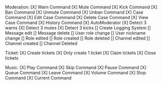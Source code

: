 Moderation:
    [X] Warn Command
    [X] Mute Command
    [X] Kick Command
    [X] Ban Command
    [X] Unmute Command
    [X] Unban Command
    [X] Case Command
        [X] Edit Case Command
        [X] Delete Case Command
        [X] View Case Command
    [X] History Command
    [X] AutoModerator
        [X] Detect 3 warns
        [X] Detect 3 mutes
        [X] Detect 3 kicks
    [] Create Logging System
        [] Message edit
        [] Message delete
        [] User role change
        [] User nickname change
        [] Role edited
        [] Role created
        [] Role deleted
        [] Channel edited
        [] Channel created
        [] Channel Deleted

Ticket:
    [X] Create tickets
        [X] Only create 1 ticket
    [X] Claim tickets
    [X] Close tickets

Music:
    [X] Play Command
    [X] Skip Command
    [X] Pause Command
    [X] Queue Command
    [X] Leave Command
    [X] Volume Command
    [X] Stop Command
    [X] Current Command